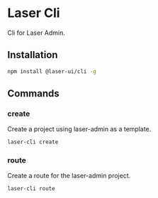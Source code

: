 # Laser Cli

Cli for Laser Admin.

## Installation

```bash
npm install @laser-ui/cli -g
```

## Commands

### create

Create a project using laser-admin as a template.

```bash
laser-cli create
```

### route

Create a route for the laser-admin project.

```bash
laser-cli route
```
